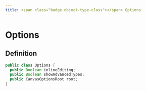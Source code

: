 ```yaml
---
title: <span class="badge object-type-class"></span> Options
---
```

# <span class="badge object-type-class"></span> Options

## Definition

```java
public class Options {
  public Boolean inlineEditing;
  public Boolean showAdvancedTypes;
  public CanvasOptionsRoot root;
}
```
